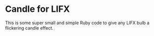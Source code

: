 Candle for LIFX
===

This is some super small and simple Ruby code to give any LIFX bulb a flickering candle effect.